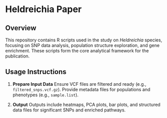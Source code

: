 # Heldreichia Paper

## Overview
This repository contains R scripts used in the study on *Heldreichia* species, focusing on SNP data analysis, population structure exploration, and gene enrichment. These scripts form the core analytical framework for the publication.

## Usage Instructions

1. **Prepare Input Data**
   Ensure VCF files are filtered and ready (e.g., `filtered_snps.vcf.gz`).
   Provide metadata files for populations and phenotypes (e.g., `sample.list`).

2. **Output**
   Outputs include heatmaps, PCA plots, bar plots, and structured data files for significant SNPs and enriched pathways.

